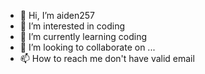 - 👋 Hi, I’m aiden257
- 👀 I’m interested in coding
- 🌱 I’m currently learning coding
- 💞️ I’m looking to collaborate on ...
- 📫 How to reach me don't have valid email

<!---
aiden257/aiden257 is a ✨ special ✨ repository because its `README.md` (this file) appears on your GitHub profile.
You can click the Preview link to take a look at your changes.
--->
